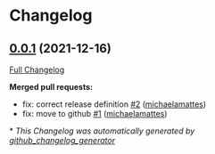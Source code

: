 # Changelog

## [0.0.1](https://github.com/T-Systems-MMS/terraform-resourcegroup/tree/0.0.1) (2021-12-16)

[Full Changelog](https://github.com/T-Systems-MMS/terraform-resourcegroup/compare/5f4ec8cbbb6c2fedaa475609c6c3a728e07fd71c...0.0.1)

**Merged pull requests:**

- fix: correct release definition [\#2](https://github.com/T-Systems-MMS/terraform-resourcegroup/pull/2) ([michaelamattes](https://github.com/michaelamattes))
- fix: move to github [\#1](https://github.com/T-Systems-MMS/terraform-resourcegroup/pull/1) ([michaelamattes](https://github.com/michaelamattes))



\* *This Changelog was automatically generated by [github_changelog_generator](https://github.com/github-changelog-generator/github-changelog-generator)*
